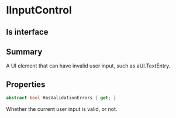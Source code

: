 # IInputControl

## Is interface

## Summary

A UI element that can have invalid user input, such as aUI.TextEntry.
## Properties

```c#
abstract bool HasValidationErrors { get; } 
```
Whether the current user input is valid, or not.

